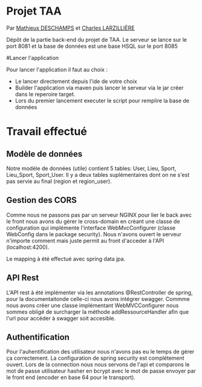 # Projet TAA

Par [Mathieux DESCHAMPS](https://github.com/MathieuDeschamps) et [Charles LARZILLIÈRE](https://github.com/JodAetaem)

Dépôt de la partie back-end du projet de TAA. Le serveur se lance sur le port 8081 et la base de données est une base HSQL sur le port 8085

#Lancer l'application

Pour lancer l'application il faut au choix :

 - Le lancer directement depuis l'ide de votre choix
 - Builder l'application via maven puis lancer le serveur via le jar créer dans le reperoire target.
 - Lors du premier lancement executer le script pour remplire la base de données

# Travail effectué

## Modèle de données

Notre modèle de données (utile) contient 5 tables: User, Lieu, Sport, Lieu_Sport, Sport_User. Il y a deux tables suplémentaires dont on ne s'est pas servie au final (region et region_user).

## Gestion des CORS

Comme nous ne passons pas par un serveur NGINX pour lier le back avec le front nous avons du gérer le cross-domain en créant une classe de configuration qui implémente l'interface WebMvcConfigurer (classe WebConfig dans le package security). Nous n'avons ouvert le serveur n'importe comment mais juste permit au front d'acceder à l'API (localhost:4200).

Le mapping à été effectué avec spring data jpa.

##  API Rest

L'API rest à été implémenter via les annotations @RestController de spring, pour la documentaitonde celle-ci nous avons intégrer swagger. Commme nous avons créer une classe implémentant WebMVCConfigurer nous sommes obligé de surcharger la méthode addRessourceHandler afin que l'url pour accéder à swagger soit accesible.


## Authentification

Pour l'auhentification des utilisateur nous n'avons pas eu le temps de gérer ça correctement. La configuration de spring security est complétement ouvert. Lors de la connection nous nous servons de l'api et comparons le mot de passe utilisateur hasher en bcrypt avec le mot de passe envoyer par le front end (encoder en base 64 pour le transport).
